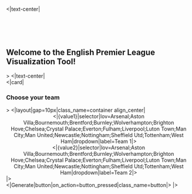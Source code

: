 <|text-center|
<br/>
<br/>
<br/>
<br/>
<br/>
<h2>Welcome to the English Premier League Visualization Tool!</h2>
>
<|text-center|
<br/>
<|card|
<h3>Choose your team</h3>
>
<|layout|gap=10px|class_name=container align_center|
<center>
<|{value1}|selector|lov=Arsenal;Aston Villa;Bournemouth;Brentford;Burnley;Wolverhampton;Brighton Hove;Chelsea;Crystal Palace;Everton;Fulham;Liverpool;Luton Town;Man City;Man United;Newcastle;Nottingham;Sheffield Utd;Tottenham;West Ham|dropdown|label=Team 1|>
</center>

<center>
<|{value2}|selector|lov=Arsenal;Aston Villa;Bournemouth;Brentford;Burnley;Wolverhampton;Brighton Hove;Chelsea;Crystal Palace;Everton;Fulham;Liverpool;Luton Town;Man City;Man United;Newcastle;Nottingham;Sheffield Utd;Tottenham;West Ham|dropdown|label=Team 2|>
</center>
|>

<style>
  /* Default button style (for light mode) /
  .button {
    background-color: white;
    color: black;
  }

  / Media query for dark mode */
@media (prefers-color-scheme: dark) {
    .button {
      background-color: black;
      color: white;
    }
}

@media (prefers-color-scheme: dark) {
    .card {
      background-color: #994eba;
      color: white;
    }
}
</style>
<br/>
<|Generate|button|on_action=button_pressed|class_name=button|>
|>